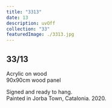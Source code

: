 ```yaml
---
title: "3313"
date: 13
description: uvOff
collection: "33"
featuredImage: ./3313.jpg
---
```


## 33/13

Acrylic on wood<br/>
90x90cm wood panel

Signed and ready to hang.<br/>
Painted in Jorba Town, Catalonia. 2020.